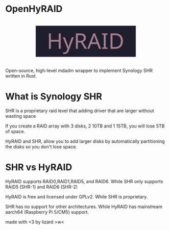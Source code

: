 # OpenHyRAID

<p align="center">
    <img src="img/hyraid.svg"
      height="100"
      style="padding:16px;"  
    >
</p>

Open-source, high-level mdadm wrapper to implement Synology SHR written in Rust.

# What is Synology SHR

SHR is a proprietary raid level that adding driver that are larger without wasting space

If you create a RAID array with 3 disks, 2 10TB and 1 15TB, you will lose 5TB of space.

HyRAID and SHR, allow you to add larger disks by automatically partitioning the disks so you don't lose space.

# SHR vs HyRAID

HyRAID supports RAID0,RAID1,RAID5, and RAID6. While SHR only supports RAID5 (SHR-1) and RAID6 (SHR-2)

HyRAID is free and licensed under GPLv2. While SHR is proprietary.

SHR has no support for other architectures. While HyRAID has mainstream aarch64 (Raspberry Pi 5/CM5) support.

made with <3 by lizard >w<